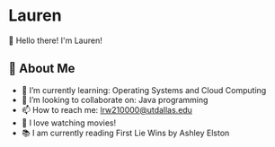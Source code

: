 # Lauren 

👋 Hello there! I'm Lauren!

## 🚀 About Me

- 🌱 I’m currently learning: Operating Systems and Cloud Computing
- 👯 I’m looking to collaborate on: Java programming
- 📫 How to reach me: lrw210000@utdallas.edu
- 🎥 I love watching movies!
- 📚 I am currently reading First Lie Wins by Ashley Elston 
